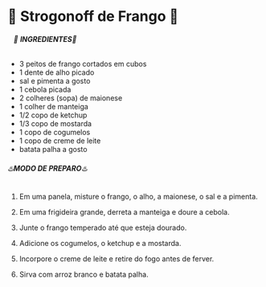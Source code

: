 #                                                     :chicken: Strogonoff de Frango :chicken:

######                                                                                                                                                                                                  ​ ​    ​      :green_book: **INGREDIENTES**:green_book:

- 3 peitos de frango cortados em cubos
- 1 dente de alho picado
-  sal e pimenta a gosto
-  1 cebola picada
-  2 colheres (sopa) de maionese
-  1 colher de manteiga
-  1/2 copo de ketchup
- 1/3 copo de mostarda
- 1 copo de cogumelos
- 1 copo de creme de leite
-  batata palha a gosto      
  ######   :hotsprings:**MODO DE PREPARO**:hotsprings:  

1. Em uma panela, misture o frango, o alho, a maionese, o sal e a pimenta.
2. Em uma frigideira grande, derreta a manteiga e doure a cebola.
3. Junte o frango temperado até que esteja dourado.
4. Adicione os cogumelos, o ketchup e a mostarda.
5. Incorpore o creme de leite e retire do fogo antes de ferver.
6. Sirva com arroz branco e batata palha. 

 
   ​                               









